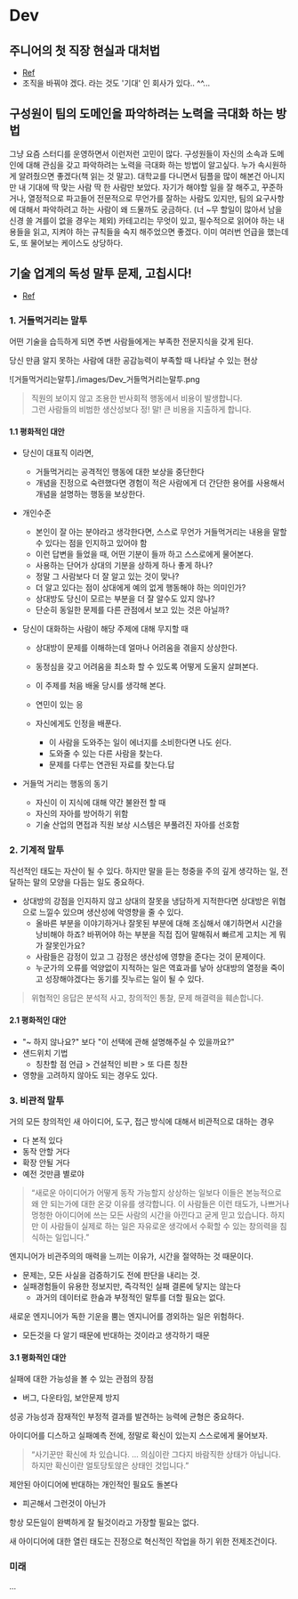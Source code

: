 # Dev

## 주니어의 첫 직장 현실과 대처법
- [Ref](https://johnnykoo.dev/article/at-your-first-job/?fbclid=IwAR0a1f1IOs99FkCWxzHdsGFGOVvEyscbxU8dbE4KltMfDOYzSS0KttldOpk)
- 조직을 바꿔야 겠다. 라는 것도 '기대' 인 회사가 있다.. ^^...

## 구성원이 팀의 도메인을 파악하려는 노력을 극대화 하는 방법
 그냥 요즘 스터디를 운영하면서 이런저런 고민이 많다. 
구성원들이 자신의 소속과 도메인에 대해 관심을 갖고 파악하려는 노력을 극대화 하는 방법이 알고싶다.
누가 속시원하게 알려줬으면 좋겠다(책 읽는 것 말고). 
대학교를 다니면서 팀플을 많이 해본건 아니지만 내 기대에 딱 맞는 사람 딱 한 사람만 보았다. 
자기가 해야할 일을 잘 해주고, 꾸준하거나, 열정적으로 파고들어 전문적으로 무언가를 잘하는 사람도 있지만, 
팀의 요구사항에 대해서 파악하려고 하는 사람이 왜 드물까도 궁금하다. (너 ~무 할일이 많아서 남을 신경 쓸 겨를이 없을 경우는 제외)
카테고리는 무엇이 있고, 필수적으로 읽어야 하는 내용들을 읽고, 지켜야 하는 규칙들을 숙지 해주었으면 좋겠다. 
이미 여러번 언급을 했는데도, 또 물어보는 케이스도 상당하다. 


## 기술 업계의 독성 말투 문제, 고칩시다!
- [Ref](https://edykim.com/ko/post/tech-has-a-toxic-tone-problem-lets-fix-it/?fbclid=IwAR1B7YhJxTbmo6sG6DV6yPb6kax3qAjWqbFpqWlnq2mfd9MsYOYmL2zv1TM)

### 1. 거들먹거리는 말투
어떤 기술을 습득하게 되면 주변 사람들에게는 부족한 전문지식을 갖게 된다. 

당신 만큼 알지 못하는 사람에 대한 공감능력이 부족할 때 나타날 수 있는 현상

![거들먹거리는말투]./images/Dev_거들먹거리는말투.png  
  
> 직원의 보이지 않고 조용한 반사회적 행동에서 비용이 발생합니다.   
> 그런 사람들의 비범한 생산성보다 정! 말! 큰 비용을 지출하게 합니다.
 
#### 1.1 평화적인 대안 
- 당신이 대표직 이라면,
    - 거들먹거리는 공격적인 행동에 대한 보상을 중단한다
    - 개념을 진정으로 숙련했다면 경험이 적은 사람에게 더 간단한 용어를 사용해서 개념을 설명하는 행동을 보상한다.
        
- 개인수준
    - 본인이 잘 아는 분야라고 생각한다면, 스스로 무언가 거들먹거리는 내용을 말할 수 있다는 점을 인지하고 있어야 함
    - 이런 답변을 들었을 때, 어떤 기분이 들까 하고 스스로에게 물어본다.
    - 사용하는 단어가 상대의 기분을 상하게 하나 좋게 하나?
    - 정말 그 사람보다 더 잘 알고 있는 것이 맞나?
    - 더 알고 있다는 점이 상대에게 예의 없게 행동해야 하는 의미인가?
    - 상대방도 당신이 모르는 부분을 더 잘 알수도 있지 않나?
    - 단순히 동일한 문제를 다른 관점에서 보고 있는 것은 아닐까? 
        
- 당신이 대화하는 사람이 해당 주제에 대해 무지할 때
    - 상대방이 문제를 이해하는데 얼마나 어려움을 겪을지 상상한다.
    - 동정심을 갖고 어려움을 최소화 할 수 있도록 어떻게 도울지 살펴본다.
    - 이 주제를 처음 배울 당시를 생각해 본다.
    - 연민이 있는 응
    
    - 자신에게도 인정을 배푼다.
        - 이 사람을 도와주는 일이 에너지를 소비한다면 나도 쉰다.
        - 도와줄 수 있는 다른 사람을 찾는다.
        - 문제를 다루는 연관된 자료를 찾는다.답
        
- 거들먹 거리는 행동의 동기
    - 자신이 이 지식에 대해 약간 불완전 할 때
    - 자신의 자아를 방어하기 위함
    - 기술 산업의 면접과 직원 보상 시스템은 부풀려진 자아를 선호함
        
### 2. 기계적 말투

직선적인 태도는 자산이 될 수 있다.
하지만 말을 듣는 청중을 주의 깊게 생각하는 일, 전달하는 말의 모양을 다듬는 일도 중요하다.

- 상대방의 강점을 인지하지 않고 상대의 잘못을 냉담하게 지적한다면 상대방은 위협으로 느낄수 있으며 생산성에 악영향을 줄 수 있다.
    - 올바른 부분을 이야기하거나 잘못된 부분에 대해 조심해서 얘기하면서 시간을 낭비해야 하죠? 
    바뀌어야 하는 부분을 직접 집어 말해줘서 빠르게 고치는 게 뭐가 잘못인가요?
    - 사람들은 감정이 있고 그 감정은 생산성에 영향을 준다는 것이 문제이다.
    - 누군가의 오류를 억양없이 지적하는 일은 역효과를 낳아 상대방의 열정을 죽이고 성장해야겠다는 동기를 짓누르는 일이 될 수 있다.
    
> 위협적인 응답은 분석적 사고, 창의적인 통찰, 문제 해결력을 훼손합니다.

#### 2.1 평화적인 대안

- "~ 하지 않나요?" 보다 "이 선택에 관해 설명해주실 수 있을까요?" 
- 샌드위치 기법
    - 칭찬할 점 언급 > 건설적인 비판 > 또 다른 칭찬
- 영향을 고려하지 않아도 되는 경우도 있다.

### 3. 비관적 말투
거의 모든 창의적인 새 아이디어, 도구, 접근 방식에 대해서 비관적으로 대하는 경우

- 다 본적 있다
- 동작 안할 거다
- 확장 안될 거다
- 예전 것만큼 별로야

> “새로운 아이디어가 어떻게 동작 가능할지 상상하는 일보다 이들은 본능적으로 왜 안 되는가에 대한 온갖 이유를 생각합니다. 
>이 사람들은 이런 태도가, 나쁘거나 멍청한 아이디어에 쓰는 모든 사람의 시간을 아낀다고 굳게 믿고 있습니다. 
>하지만 이 사람들이 실제로 하는 일은 자유로운 생각에서 수확할 수 있는 창의력을 침식하는 일입니다.”

엔지니어가 비관주의의 매력을 느끼는 이유가, 시간을 절약하는 것 때문이다.
- 문제는, 모든 사실을 검증하기도 전에 판단을 내리는 것.
- 실패경험들이 유용한 정보지만, 즉각적인 실패 결론에 닿지는 않는다
    - 과거의 데이터로 한숨과 부정적인 말투를 더할 필요는 없다.

새로운 엔지니어가 독한 기운을 뿜는 엔지니어를 경외하는 일은 위험하다.
- 모든것을 다 알기 때문에 반대하는 것이라고 생각하기 때문

#### 3.1 평화적인 대안
실패에 대한 가능성을 볼 수 있는 관점의 장점
- 버그, 다운타임, 보안문제 방지

성공 가능성과 잠재적인 부정적 결과를 발견하는 능력에 균형은 중요하다.

아이디어를 디스하고 실패예측 전에, 정말로 확신이 있는지 스스로에게 물어보자.
> “사기꾼만 확신에 차 있습니다. … 의심이란 그다지 바람직한 상태가 아닙니다. 
>하지만 확신이란 얼토당토않은 상태인 것입니다.”

제안된 아이디어에 반대하는 개인적인 필요도 돌본다
- 피곤해서 그런것이 아닌가

항상 모든일이 완벽하게 잘 될것이라고 가장할 필요는 없다.

새 아이디어에 대한 열린 태도는 진정으로 혁신적인 작업을 하기 위한 전제조건이다.

### 미래
...

